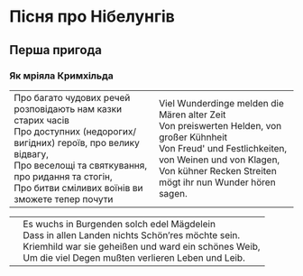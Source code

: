 # Пісня про Нібелунгів

## Перша пригода

### Як мріяла Кримхільда
<table>
<tr>
<td>
Про багато чудових речей розповідають нам казки старих часів</br>
Про доступних (недорогих/вигідних) героїв, про велику відвагу,</br>
Про веселощі та святкування, про ридання та стогін,</br>
Про битви сміливих воїнів ви зможете тепер почути 
</td>
<td>
Viel Wunderdinge melden die Mären alter Zeit</br>
Von preiswerten Helden, von großer Kühnheit</br>
Von Freud' und Festlichkeiten, von Weinen und von Klagen,</br>
Von kühner Recken Streiten mögt ihr nun Wunder hören sagen.
</td>
</tr>
</table>

<table>
<tr>
    <td></td>
<td> 
Es wuchs in Burgenden solch edel Mägdelein </br>
Dass in allen Landen nichts Schönʼres möchte sein.</br>
Kriemhild war sie geheißen und ward ein schönes Weib,</br>
 Um die viel Degen mußten verlieren Leben und Leib.
</td>
</tr>
</table>

